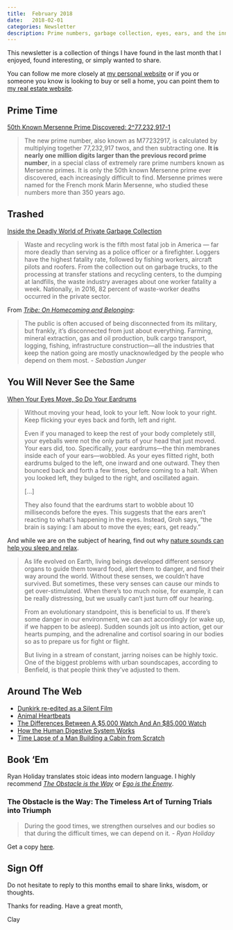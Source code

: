```yaml
---
title:  February 2018
date:   2018-02-01
categories: Newsletter
description: Prime numbers, garbage collection, eyes, ears, and the inner workings
---
```


This newsletter is a collection of things I have found in the last month that I enjoyed, found interesting, or simply wanted to share.

You can follow me more closely at [my personal website](http://claycarson.net "Personal Website") or if you or someone you know is looking to buy or sell a home, you can point them to [my real estate website](http://claycarson.com "Business Website ").

## Prime Time

[50th Known Mersenne Prime Discovered: 2^77,232,917-1](https://www.mersenne.org/primes/press/M77232917.html "50th Known Mersenne Prime Discovered")

> The new prime number, also known as M77232917, is calculated by multiplying together 77,232,917 twos, and then subtracting one. **It is nearly one million digits larger than the previous record prime number**, in a special class of extremely rare prime numbers known as Mersenne primes. It is only the 50th known Mersenne prime ever discovered, each increasingly difficult to find. Mersenne primes were named for the French monk Marin Mersenne, who studied these numbers more than 350 years ago.

## Trashed

[Inside the Deadly World of Private Garbage Collection](https://www.propublica.org/article/trashed-inside-the-deadly-world-of-private-garbage-collection "Inside the Deadly World of Private Garbage Collection")

> Waste and recycling work is the fifth most fatal job in America — far more deadly than serving as a police officer or a firefighter. Loggers have the highest fatality rate, followed by fishing workers, aircraft pilots and roofers. From the collection out on garbage trucks, to the processing at transfer stations and recycling centers, to the dumping at landfills, the waste industry averages about one worker fatality a week. Nationally, in 2016, 82 percent of waste-worker deaths occurred in the private sector.

From [_Tribe: On Homecoming and Belonging_](https://www.amazon.com/Tribe-Homecoming-Belonging-Sebastian-Junger/dp/1455566381 "Tribe: On Homecoming and Belonging"):
> The public is often accused of being disconnected from its military, but frankly, it’s disconnected from just about everything. Farming, mineral extraction, gas and oil production, bulk cargo transport, logging, fishing, infrastructure construction—all the industries that keep the nation going are mostly unacknowledged by the people who depend on them most.
> *- Sebastian Junger*


## You Will Never See the Same

[When Your Eyes Move, So Do Your Eardrums](https://www.theatlantic.com/science/archive/2018/01/when-your-eyes-move-so-do-your-eardrums/551237/ "When Your Eyes Move, So Do Your Eardrums")

> Without moving your head, look to your left. Now look to your right. Keep flicking your eyes back and forth, left and right.
> 
> Even if you managed to keep the rest of your body completely still, your eyeballs were not the only parts of your head that just moved. Your ears did, too. Specifically, your eardrums—the thin membranes inside each of your ears—wobbled. As your eyes flitted right, both eardrums bulged to the left, one inward and one outward. They then bounced back and forth a few times, before coming to a halt. When you looked left, they bulged to the right, and oscillated again.
> 
> […]
> 
> They also found that the eardrums start to wobble about 10 milliseconds before the eyes. This suggests that the ears aren’t reacting to what’s happening in the eyes. Instead, Groh says, “the brain is saying: I am about to move the eyes; ears, get ready.”

And while we are on the subject of hearing, find out why [nature sounds can help you sleep and relax](https://motherboard.vice.com/en_us/article/wjzepx/sonic-tonic-stressweek2017 "Sonic Tonic").

> As life evolved on Earth, living beings developed different sensory organs to guide them toward food, alert them to danger, and find their way around the world. Without these senses, we couldn’t have survived. But sometimes, these very senses can cause our minds to get over-stimulated. When there’s too much noise, for example, it can be really distressing, but we usually can’t just turn off our hearing.
> 
> From an evolutionary standpoint, this is beneficial to us. If there’s some danger in our environment, we can act accordingly (or wake up, if we happen to be asleep). Sudden sounds jolt us into action, get our hearts pumping, and the adrenaline and cortisol soaring in our bodies so as to prepare us for fight or flight.
> 
> But living in a stream of constant, jarring noises can be highly toxic. One of the biggest problems with urban soundscapes, according to Benfield, is that people think they’ve adjusted to them.

## Around The Web

- [Dunkirk re-edited as a Silent Film](https://youtu.be/DbIbchSteCI "Dunkirk re-edited as a Silent Film")
- [Animal Heartbeats](http://www.everysecond.io/animal-heartbeats "Animal Heartbeats")
- [The Differences Between A $5,000 Watch And An $85,000 Watch](https://www.youtube.com/watch?v=ZT9rvtlk_yc "The Differences Between A $5,000 Watch And An $85,000 Watch")
- [How the Human Digestive System Works](https://www.youtube.com/watch?v=Og5xAdC8EUI "How the Human Digestive System Works In Order to Transport Necessary Nutrients to the Body and Brain")
- [Time Lapse of a Man Building a Cabin from Scratch](https://www.youtube.com/watch?v=WmYCUljsrDg)

## Book ‘Em

Ryan Holiday translates stoic ideas into modern language. I highly recommend _[The Obstacle is the Way](https://www.amazon.com/dp/B00G3L1B8K/ref=dp-kindle-redirect?_encoding=UTF8&btkr=1 "The Obstacle is the Way")_ or _[Ego is the Enemy](https://www.amazon.com/Ego-Enemy-Ryan-Holiday-ebook/dp/B015NTIXWE/ref=pd_sim_351_1?_encoding=UTF8&psc=1&refRID=511K4891ESYJFE1A0NB3 "Ego is the Enemy")_.

### The Obstacle is the Way: The Timeless Art of Turning Trials into Triumph

> During the good times, we strengthen ourselves and our bodies so that during the difficult times, we can depend on it. 
> *- Ryan Holiday*

Get a copy [here](https://www.amazon.com/dp/B00G3L1B8K/ref=dp-kindle-redirect?_encoding=UTF8&btkr=1 "The Obstacle is the Way: The Timeless Art of Turning Trials into Triumph").

## Sign Off

Do not hesitate to reply to this months email to share links, wisdom, or thoughts.

Thanks for reading. Have a great month,

Clay